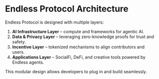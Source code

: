 # Endless Protocol Architecture

Endless Protocol is designed with multiple layers:

1. **AI Infrastructure Layer** – compute and frameworks for agentic AI.  
2. **Data & Privacy Layer** – leveraging zero-knowledge proofs for trust and safety.  
3. **Incentive Layer** – tokenized mechanisms to align contributors and users.  
4. **Applications Layer** – SocialFi, DeFi, and creative tools powered by Endless agents.

This modular design allows developers to plug in and build seamlessly.

